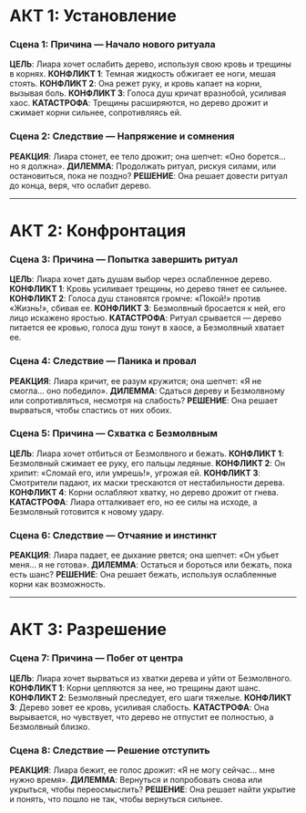 # АКТ 1: Установление
### Сцена 1: Причина — Начало нового ритуала
**ЦЕЛЬ**: Лиара хочет ослабить дерево, используя свою кровь и трещины в корнях.
**КОНФЛИКТ 1**: Темная жидкость обжигает ее ноги, мешая стоять.
**КОНФЛИКТ 2**: Она режет руку, и кровь капает на корни, вызывая боль.
**КОНФЛИКТ 3**: Голоса душ кричат вразнобой, усиливая хаос.
**КАТАСТРОФА**: Трещины расширяются, но дерево дрожит и сжимает корни сильнее, сопротивляясь ей.

### Сцена 2: Следствие — Напряжение и сомнения
**РЕАКЦИЯ**: Лиара стонет, ее тело дрожит; она шепчет: «Оно борется… но я должна».
**ДИЛЕММА**: Продолжать ритуал, рискуя силами, или остановиться, пока не поздно?
**РЕШЕНИЕ**: Она решает довести ритуал до конца, веря, что ослабит дерево.

___
# АКТ 2: Конфронтация
### Сцена 3: Причина — Попытка завершить ритуал
**ЦЕЛЬ**: Лиара хочет дать душам выбор через ослабленное дерево.
**КОНФЛИКТ 1**: Кровь усиливает трещины, но дерево тянет ее сильнее.
**КОНФЛИКТ 2**: Голоса душ становятся громче: «Покой!» против «Жизнь!», сбивая ее.
**КОНФЛИКТ 3**: Безмолвный бросается к ней, его лицо искажено яростью.
**КАТАСТРОФА**: Ритуал срывается — дерево питается ее кровью, голоса душ тонут в хаосе, а Безмолвный хватает ее.

### Сцена 4: Следствие — Паника и провал
**РЕАКЦИЯ**: Лиара кричит, ее разум кружится; она шепчет: «Я не смогла… оно победило».
**ДИЛЕММА**: Сдаться дереву и Безмолвному или сопротивляться, несмотря на слабость?
**РЕШЕНИЕ**: Она решает вырваться, чтобы спастись от них обоих.

### Сцена 5: Причина — Схватка с Безмолвным
**ЦЕЛЬ**: Лиара хочет отбиться от Безмолвного и бежать.
**КОНФЛИКТ 1**: Безмолвный сжимает ее руку, его пальцы ледяные.
**КОНФЛИКТ 2**: Он хрипит: «Сломай его, или умрешь!», угрожая ей.
**КОНФЛИКТ 3**: Смотрители падают, их маски трескаются от нестабильности дерева.
**КОНФЛИКТ 4**: Корни ослабляют хватку, но дерево дрожит от гнева.
**КАТАСТРОФА**: Лиара отталкивает его, но ее силы на исходе, а Безмолвный готовится к новому удару.

### Сцена 6: Следствие — Отчаяние и инстинкт
**РЕАКЦИЯ**: Лиара падает, ее дыхание рвется; она шепчет: «Он убьет меня… я не готова».
**ДИЛЕММА**: Остаться и бороться или бежать, пока есть шанс?
**РЕШЕНИЕ**: Она решает бежать, используя ослабленные корни как возможность.

___
# АКТ 3: Разрешение
### Сцена 7: Причина — Побег от центра
**ЦЕЛЬ**: Лиара хочет вырваться из хватки дерева и уйти от Безмолвного.
**КОНФЛИКТ 1**: Корни цепляются за нее, но трещины дают шанс.
**КОНФЛИКТ 2**: Безмолвный преследует, его шаги тяжелые.
**КОНФЛИКТ 3**: Дерево зовет ее кровь, усиливая слабость.
**КАТАСТРОФА**: Она вырывается, но чувствует, что дерево не отпустит ее полностью, а Безмолвный близко.

### Сцена 8: Следствие — Решение отступить
**РЕАКЦИЯ**: Лиара бежит, ее голос дрожит: «Я не могу сейчас… мне нужно время».
**ДИЛЕММА**: Вернуться и попробовать снова или укрыться, чтобы переосмыслить?
**РЕШЕНИЕ**: Она решает найти укрытие и понять, что пошло не так, чтобы вернуться сильнее.
